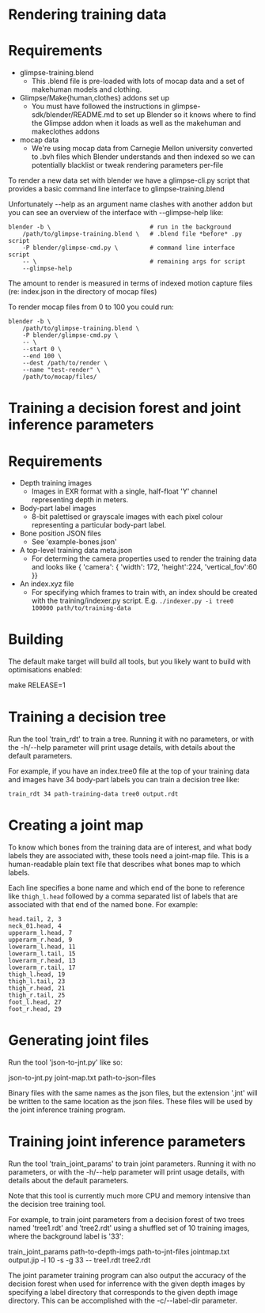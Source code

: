 Rendering training data
=======================

Requirements
============

* glimpse-training.blend
  - This .blend file is pre-loaded with lots of mocap data and a set
    of makehuman models and clothing.
* Glimpse/Make{human,clothes} addons set up
  - You must have followed the instructions in glimpse-sdk/blender/README.md
    to set up Blender so it knows where to find the Glimpse addon when it
    loads as well as the makehuman and makeclothes addons
* mocap data
  - We're using mocap data from Carnegie Mellon university converted to
    .bvh files which Blender understands and then indexed so we can
    potentially blacklist or tweak rendering parameters per-file

To render a new data set with blender we have a glimpse-cli.py script that
provides a basic command line interface to glimpse-training.blend

Unfortunately --help as an argument name clashes with another addon but
you can see an overview of the interface with --glimpse-help like:

```
blender -b \                            # run in the background
    /path/to/glimpse-training.blend \   # .blend file *before* .py script
    -P blender/glimpse-cmd.py \         # command line interface script
    -- \                                # remaining args for script
    --glimpse-help
```

The amount to render is measured in terms of indexed motion capture files
(re: index.json in the directory of mocap files)

To render mocap files from 0 to 100 you could run:

```
blender -b \
    /path/to/glimpse-training.blend \
    -P blender/glimpse-cmd.py \
    -- \
    --start 0 \
    --end 100 \
    --dest /path/to/render \
    --name "test-render" \
    /path/to/mocap/files/
```

Training a decision forest and joint inference parameters
=========================================================

Requirements
============

* Depth training images
  - Images in EXR format with a single, half-float 'Y' channel representing
    depth in meters.
* Body-part label images
  - 8-bit palettised or grayscale images with each pixel colour representing
    a particular body-part label.
* Bone position JSON files
  - See 'example-bones.json'
* A top-level training data meta.json
  - For determing the camera properties used to render the training data and
    looks like { 'camera': { 'width': 172, 'height':224, 'vertical_fov':60 }}
* An index.xyz file
  - For specifying which frames to train with, an index should be created
    with the training/indexer.py script.
    E.g. `./indexer.py -i tree0 100000 path/to/training-data`

Building
========

The default make target will build all tools, but you likely want to build with
optimisations enabled:

make RELEASE=1

Training a decision tree
========================

Run the tool 'train_rdt' to train a tree. Running it with no parameters, or
with the -h/--help parameter will print usage details, with details about the
default parameters.

For example, if you have an index.tree0 file at the top of your training data
and images have 34 body-part labels you can train a decision tree like:

```
train_rdt 34 path-training-data tree0 output.rdt
```

Creating a joint map
====================

To know which bones from the training data are of interest, and what body
labels they are associated with, these tools need a joint-map file.  This is a
human-readable plain text file that describes what bones map to which labels.

Each line specifies a bone name and which end of the bone to reference like
`thigh_l.head` followed by a comma separated list of labels that are associated
with that end of the named bone. For example:

    head.tail, 2, 3
    neck_01.head, 4
    upperarm_l.head, 7
    upperarm_r.head, 9
    lowerarm_l.head, 11
    lowerarm_l.tail, 15
    lowerarm_r.head, 13
    lowerarm_r.tail, 17
    thigh_l.head, 19
    thigh_l.tail, 23
    thigh_r.head, 21
    thigh_r.tail, 25
    foot_l.head, 27
    foot_r.head, 29

Generating joint files
======================

Run the tool 'json-to-jnt.py' like so:

json-to-jnt.py joint-map.txt path-to-json-files

Binary files with the same names as the json files, but the extension '.jnt'
will be written to the same location as the json files. These files will be
used by the joint inference training program.

Training joint inference parameters
===================================

Run the tool 'train_joint_params' to train joint parameters. Running it with no
parameters, or with the -h/--help parameter will print usage details, with
details about the default parameters.

Note that this tool is currently much more CPU and memory intensive than the
decision tree training tool.

For example, to train joint parameters from a decision forest of two trees
named 'tree1.rdt' and 'tree2.rdt' using a shuffled set of 10 training images,
where the background label is '33':

train_joint_params path-to-depth-imgs path-to-jnt-files jointmap.txt \
                   output.jip -l 10 -s -g 33 -- tree1.rdt tree2.rdt

The joint parameter training program can also output the accuracy of the
decision forest when used for inferrence with the given depth images by
specifying a label directory that corresponds to the given depth image
directory. This can be accomplished with the -c/--label-dir parameter.
